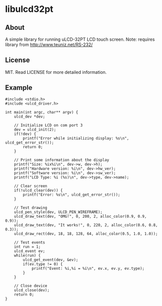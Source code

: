libulcd32pt
===========

About
-----
A simple library for running uLCD-32PT LCD touch screen. Note: requires library from 
http://www.teuniz.net/RS-232/

License
-------
MIT. Read LICENSE for more detailed information.

Example
-------

    #include <stdio.h>
    #include <ulcd_driver.h>

    int main(int argc, char** argv) {
        ulcd_dev *dev;

        // Initialize LCD on com port 3
        dev = ulcd_init(2);
        if(!dev) {
            printf("Error while initializing display: %s\n", ulcd_get_error_str());
            return 0;
        }

        // Print some information about the display
        printf("Size: %ix%i\n", dev->w, dev->h);
        printf("Hardware version: %i\n", dev->hw_ver);
        printf("Software version: %i\n", dev->sw_ver);
        printf("LCD Type: %i (%s)\n", dev->type, dev->name);

        // Clear screen
        if(!ulcd_clear(dev)) {
            printf("Error: %s\n", ulcd_get_error_str());
        }

        // Test drawing
        ulcd_pen_style(dev, ULCD_PEN_WIREFRAME);
        ulcd_draw_text(dev, "OMG!", 0, 200, 2, alloc_color(0.9, 0.9, 0.9));
        ulcd_draw_text(dev, "It works!", 0, 220, 2, alloc_color(0.6, 0.8, 0.3));
        ulcd_draw_rect(dev, 18, 18, 128, 64, alloc_color(0.5, 1.0, 1.0));

        // Test events
        int run = 1;
        ulcd_event ev;
        while(run) {
            ulcd_get_event(dev, &ev);
            if(ev.type != 0) {
                printf("Event: %i,%i = %i\n", ev.x, ev.y, ev.type);
            }
        }

        // Close device
        ulcd_close(dev);
        return 0;
    }
